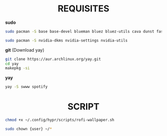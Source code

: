 <div align="center">
  

</div>

<div align="center">
  
# REQUISITES
</div>

**sudo**

```bash
sudo pacman -S base base-devel blueman bluez bluez-utils cava dunst fastfetch firefox flatpak git grim grub htop hyprland hyprshot kitty linux-zen linux-zen-headers nano nemo neovim pavucontrol pipewire-alsa pipewire-jack pipewire-pulse ranger rofi slurp starship sxiv unzip vesktop vulkan-tools waybar wlogout xdg-desktop-portal-wlr xorg-xwayland
```

```bash
sudo pacman -S nvidia-dkms nvidia-settings nvidia-utils
```

**git** (Download yay)

```bash
git clone https://aur.archlinux.org/yay.git
cd yay
makepkg -si
```

**yay**

```bash
yay -S swww spotify
```

<div align="center">

# SCRIPT

</div>

```bash
chmod +x ~/.config/hypr/scripts/rofi-wallpaper.sh
```

```bash
sudo chown {user} ~/*
```
